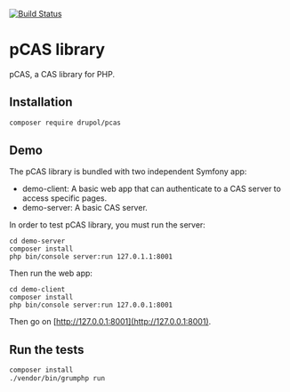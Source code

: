 [![Build Status](https://www.travis-ci.org/drupol/pcas.svg?branch=master)](https://www.travis-ci.org/drupol/pcas)

# pCAS library

pCAS, a CAS library for PHP.

## Installation

```bash
composer require drupol/pcas
```

## Demo

The pCAS library is bundled with two independent Symfony app:

* demo-client: A basic web app that can authenticate to a CAS server to access specific pages.
* demo-server: A basic CAS server.

In order to test pCAS library, you must run the server:

```
cd demo-server
composer install
php bin/console server:run 127.0.1.1:8001
```

Then run the web app:

```
cd demo-client
composer install
php bin/console server:run 127.0.0.1:8001
```

Then go on [http://127.0.0.1:8001](http://127.0.0.1:8001).

## Run the tests

```bash
composer install
./vendor/bin/grumphp run
```
